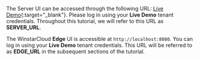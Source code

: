The Server UI can be accessed through the following URL: [Live Demo](https://demo.winstarcloud.io/signup){:target="_blank"}.
Please log in using your **Live Demo** tenant credentials. 
Throughout this tutorial, we will refer to this URL as **SERVER_URL**.

The WinstarCloud **Edge** UI is accessible at `http://localhost:8080`.
You can log in using your **Live Demo** tenant credentials.
This URL will be referred to as **EDGE_URL** in the subsequent sections of the tutorial.